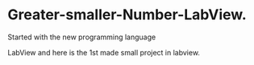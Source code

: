 # Greater-smaller-Number-LabView.

Started with the new programming language

LabView and here is the 1st made small project in labview.
